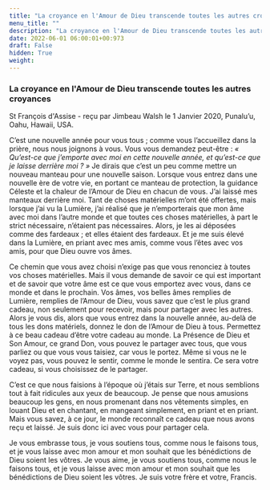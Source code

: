 ```yaml
---
title: "La croyance en l'Amour de Dieu transcende toutes les autres croyances"
menu_title: ""
description: "La croyance en l'Amour de Dieu transcende toutes les autres croyances"
date: 2022-06-01 06:00:01+00:973
draft: False
hidden: True
weight:
---
```

### La croyance en l'Amour de Dieu transcende toutes les autres croyances

St François d'Assise - reçu par Jimbeau Walsh le 1 Janvier 2020, Punalu’u, Oahu, Hawaii, USA.

C’est une nouvelle année pour vous tous ; comme vous l’accueillez dans la prière, nous nous joignons à vous. Vous vous demandez peut-être : *« Qu’est-ce que j’emporte avec moi en cette nouvelle année, et qu’est-ce que je laisse derrière moi ? »* Je dirais que c’est un peu comme mettre un nouveau manteau pour une nouvelle saison. Lorsque vous entrez dans une nouvelle ère de votre vie, en portant ce manteau de protection, la guidance Céleste et la chaleur de l’Amour de Dieu en chacun de vous. J’ai laissé mes manteaux derrière moi. Tant de choses matérielles m’ont été offertes, mais lorsque j’ai vu la Lumière, j’ai réalisé que je n’emporterais que mon âme avec moi dans l’autre monde et que toutes ces choses matérielles, à part le strict nécessaire, n’étaient pas nécessaires. Alors, je les ai déposées comme des fardeaux ; et elles étaient des fardeaux. Et je me suis élevé dans la Lumière, en priant avec mes amis, comme vous l’êtes avec vos amis, pour que Dieu ouvre vos âmes.

Ce chemin que vous avez choisi n’exige pas que vous renonciez à toutes vos choses matérielles. Mais il vous demande de savoir ce qui est important et de savoir que votre âme est ce que vous emportez avec vous, dans ce monde et dans le prochain. Vos âmes, vos belles âmes remplies de Lumière, remplies de l’Amour de Dieu, vous savez que c’est le plus grand cadeau, non seulement pour recevoir, mais pour partager avec les autres. Alors je vous dis, alors que vous entrez dans la nouvelle année, au-delà de tous les dons matériels, donnez le don de l’Amour de Dieu à tous. Permettez à ce beau cadeau d’être votre cadeau au monde. La Présence de Dieu et Son Amour, ce grand Don, vous pouvez le partager avec tous, que vous parliez ou que vous vous taisiez, car vous le portez. Même si vous ne le voyez pas, vous pouvez le sentir, comme le monde le sentira. Ce sera votre cadeau, si vous choisissez de le partager.

C’est ce que nous faisions à l’époque où j’étais sur Terre, et nous semblions tout à fait ridicules aux yeux de beaucoup. Je pense que nous amusions beaucoup les gens, en nous promenant dans nos vêtements simples, en louant Dieu et en chantant, en mangeant simplement, en priant et en priant. Mais vous savez, à ce jour, le monde reconnaît ce cadeau que nous avons reçu et laissé. Je suis donc ici avec vous pour partager cela.

Je vous embrasse tous, je vous soutiens tous, comme nous le faisons tous, et je vous laisse avec mon amour et mon souhait que les bénédictions de Dieu soient les vôtres. Je vous aime, je vous soutiens tous, comme nous le faisons tous, et je vous laisse avec mon amour et mon souhait que les bénédictions de Dieu soient les vôtres. Je suis votre frère et votre, Francis.
